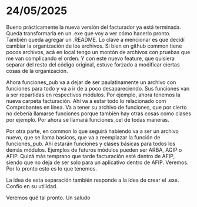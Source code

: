 # 24/05/2025

Bueno prácticamente la nueva versión del facturador ya está terminada. Queda transformarla en un .exe que voy a ver cómo hacerlo pronto. También queda agregar un .README. Lo clave a mencionar es que decidí cambiar la organización de los archivos. Si bien en github common tiene pocos archivos, acá en local tengo un montón de archivos con pruebas que me van complicando el orden. Y con este nuevo feature, que quisiera separar del resto del código original, estuve forzado a modificar ciertas cosas de la organización.

Ahora funciones_pub va a dejar de ser paulatinamente un archivo con funciones para todo y va a ir de a poco desapareciendo. Sus funciones van a ser repartidas en respectivos módulos. Por ejemplo, ahora tenemos la nueva carpeta facturación. Ahí va a estar todo lo relacionado com Comprobantes en línea. Va a tener su archivo de funciones, que por cierto no debería llamarse funciones porque también hay otras cosas como clases por ejemplo. Por ahora se llamará funciones_cel de todas maneras.

Por otra parte, en common lo que seguirá habiendo va a ser un archivo nuevo, que se llama basicos, que va a reemplazar la función de funciones_pub. Ahí estarán funciones y clases básicas para todos los demás módulos. Ejemplos de futuros módulos pueden ser ARBA, AGIP o AFIP. Quizá más temprano que tarde facturación esté dentro de AFIP, siendo que no deja de ser solo para un aplicativo dentro de AFIP. Veremos. Por lo pronto esto es lo que tenemos.

La idea de esta separación también responde a la idea de crear el .exe. Confío en su utilidad.

Veremos qué tal pronto. Un saludo
